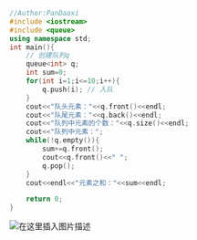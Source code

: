 ```cpp
//Author:PanDaoxi
#include <iostream>
#include <queue> 
using namespace std;
int main(){
	// 创建队列q
	queue<int> q;
	int sum=0;
	for(int i=1;i<=10;i++){
		q.push(i); // 入队 
	} 
	cout<<"队头元素："<<q.front()<<endl;
	cout<<"队尾元素："<<q.back()<<endl;
	cout<<"队列中元素的个数："<<q.size()<<endl;
	cout<<"队列中元素：";
	while(!q.empty()){
		sum+=q.front();
		cout<<q.front()<<" ";
		q.pop();
	} 
	cout<<endl<<"元素之和："<<sum<<endl;

	return 0;
} 
```
![在这里插入图片描述](https://pic.2ge.org/cdn/?url=https://img-blog.csdnimg.cn/eef929ffa8c64809b5f9ab16a37a81d3.png?x-oss-process=image/watermark,type_ZHJvaWRzYW5zZmFsbGJhY2s,shadow_50,text_Q1NETiBA5r2Y6YGT54a5,size_20,color_FFFFFF,t_70,g_se,x_16)

